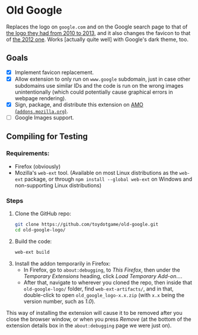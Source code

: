 # Old Google
Replaces the logo on `google.com` and on the Google search page to that of [the logo they had from 2010 to 2013](https://upload.wikimedia.org/wikipedia/commons/3/3e/Google_2011_logo.png), and it also changes the favicon to that of [the 2012 one](https://upload.wikimedia.org/wikipedia/commons/thumb/9/97/Google_Icon_%282010-2015%29.svg/512px-Google_Icon_%282010-2015%29.svg.png). Works \[actually quite well\] with Google's dark theme, too.

## Goals
* [x] Implement favicon replacement.
* [x] Allow extension to only run on `www.google` subdomain, just in case other subdomains use similar IDs and the code is run on the wrong images unintentionally (which could potentially cause graphical errors in webpage rendering).
* [x] Sign, package, and distribute this extension on [AMO (`addons.mozilla.org`)](https://addons.mozilla.org/).
* [ ] Google Images support.

## Compiling for Testing
### Requirements:
* Firefox (obviously)
* Mozilla's `web-ext` tool. (Available on most Linux distributions as the `web-ext` package, or through `npm install --global web-ext` on Windows and non-supporting Linux distributions)

### Steps
1. Clone the GitHub repo:
	```sh
	git clone https://github.com/toydotgame/old-google.git
	cd old-google-logo/
	```
2. Build the code:
	```sh
	web-ext build
	```
3. Install the addon temporarily in Firefox:
	* In Firefox, go to `about:debugging`, to _This Firefox_, then under the _Temporary Extensions_ heading, click _Load Temporary Add-on..._.
	* After that, navigate to wherever you cloned the repo, then inside that `old-google-logo/` folder, find `web-ext-artifacts/`, and in that, double-click to open `old_google_logo-x.x.zip` (with `x.x` being the version number, such as _1.0_).

This way of installing the extension will cause it to be removed after you close the browser window, or when you press _Remove_ (at the bottom of the extension details box in the `about:debugging` page we were just on).
